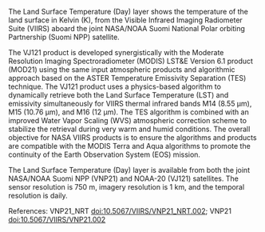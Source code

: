 The Land Surface Temperature (Day) layer shows the temperature of the land surface in Kelvin (K), from the Visible Infrared Imaging Radiometer Suite (VIIRS) aboard the joint NASA/NOAA Suomi National Polar orbiting Partnership (Suomi NPP) satellite.

The VJ121 product is developed synergistically with the Moderate Resolution Imaging Spectroradiometer (MODIS) LST&E Version 6.1 product (MOD21) using the same input atmospheric products and algorithmic approach based on the ASTER Temperature Emissivity Separation (TES) technique. The VJ121 product uses a physics-based algorithm to dynamically retrieve both the Land Surface Temperature (LST) and emissivity simultaneously for VIIRS thermal infrared bands M14 (8.55 µm), M15 (10.76 µm), and M16 (12 µm). The TES algorithm is combined with an improved Water Vapor Scaling (WVS) atmospheric correction scheme to stabilize the retrieval during very warm and humid conditions. The overall objective for NASA VIIRS products is to ensure the algorithms and products are compatible with the MODIS Terra and Aqua algorithms to promote the continuity of the Earth Observation System (EOS) mission.

The Land Surface Temperature (Day) layer is available from both the joint NASA/NOAA Suomi NPP (VNP21) and NOAA-20 (VJ121) satellites. The sensor resolution is 750 m, imagery resolution is 1 km, and the temporal resolution is daily.

References: VNP21_NRT [doi:10.5067/VIIRS/VNP21_NRT.002](https://doi.org/10.5067/VIIRS/VNP21_NRT.002); VNP21 [doi:10.5067/VIIRS/VNP21.002](https://doi.org/10.5067/VIIRS/VNP21.002)